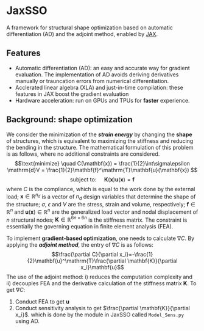 # JaxSSO
A framework for structural shape optimization based on automatic differentiation (AD) and the adjoint method, enabled by [JAX](https://github.com/google/jax).

## Features
* Automatic differentiation (AD): an easy and accurate way for gradient evaluation. The implementation of AD avoids deriving derivatives manually or trauncation errors from numerical differentiation.
* Acclerated linear algebra (XLA) and just-in-time compilation: these features in JAX boost the gradient evaluation
* Hardware acceleration: run on GPUs and TPUs for **faster** experience.

## Background: shape optimization
We consider the minimization of the ***strain energy*** by changing the **shape** of structures, which is equivalent to maximizing the stiffness and reducing the
bending in the structure. The mathematical formulation of this problem is as follows, where no additional constraints are considered.
$$\text{minimize} \quad C(\mathbf{x}) = \frac{1}{2}\int\sigma\epsilon \mathrm{d}V = \frac{1}{2}\mathbf{f}^\mathrm{T}\mathbf{u}(\mathbf{x}) $$
$$\text{subject to: } \quad \mathbf{K}(\mathbf{x})\mathbf{u}(\mathbf{x}) =\mathbf{f}$$
where $C$ is the compliance, which is equal to the work done by the external load; $\mathbf{x} \in \mathbb{R}^{n_d}$ is a vector of $n_d$ design variables that determine the shape of the structure; $\sigma$, $\epsilon$ and $V$ are the stress, strain and volume, respectively; $\mathbf{f} \in \mathbb{R}^n$ and $\mathbf{u}(\mathbf{x}) \in \mathbb{R}^n$ are the generalized load vector and nodal displacement of $n$ structural nodes; $\mathbf{K} \in \mathbb{R}^{6n\times6n}$ is the stiffness matrix. The constraint is essentially the governing equation in finite element analysis (FEA).

To implement **gradient-based optimization**, one needs to calculate $\nabla C$. By applying the ***adjoint method***, the entry of $\nabla C$ is as follows:
$$\frac{\partial C}{\partial x_i}=-\frac{1}{2}\mathbf{u}^\mathrm{T}\frac{\partial \mathbf{K}}{\partial x_i}\mathbf{u}$$ The use of the adjoint method: i) reduces the computation complexity and ii) decouples FEA and the derivative calculation of the stiffness matrix $\mathbf K$.
To get $\nabla C$:
1. Conduct FEA to get $\mathbf u$
2. Conduct sensitivity analysis to get $\frac{\partial \mathbf{K}}{\partial x_i}$. which is done by the module in JaxSSO called `Model_Sens.py` using AD.


